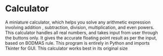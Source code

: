 # Calculator
A miniature calculator, which helps you solve any arithmetic expression involving addition , subtraction, division, multiplication, and even powers.
This calculator handles all real numbers, and takes input from user through the buttons only. It gives the accurate floating point result as per the input, based on BODMAS rule.
This program is entirely in Python and imports Tkinter
for GUI.
This calculator works best in its original size
